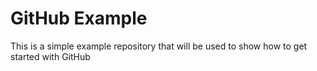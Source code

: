 GitHub Example 
==============
This is a simple example repository that will be used to show how to get started with GitHub

